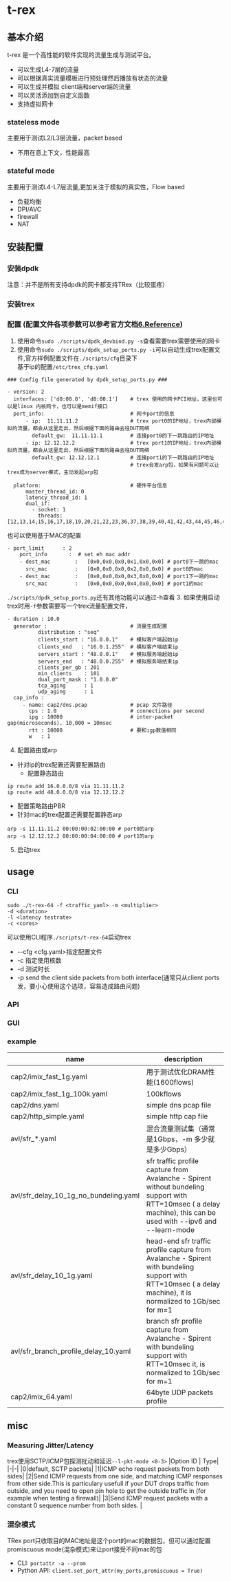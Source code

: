 # t-rex
## 基本介绍
t-rex 是一个高性能的软件实现的流量生成与测试平台。
- 可以生成L4-7层的流量
- 可以根据真实流量模板进行预处理然后播放有状态的流量
- 可以生成并模拟 client端和server端的流量
- 可以灵活添加到自定义函数
- 支持虚拟网卡
### stateless mode
主要用于测试L2/L3层流量，packet based
- 不用在意上下文，性能最高
### stateful mode
主要用于测试L4-L7层流量,更加关注于模拟的真实性，Flow based  
- 负载均衡
- DPI/AVC
- firewall
- NAT
## 安装配置
### 安装dpdk
注意：并不是所有支持dpdk的网卡都支持TRex（比较蛋疼）
### 安装trex
### 配置 (配置文件各项参数可以参考官方文档[6.Reference](https://trex-tgn.cisco.com/trex/doc/trex_manual.html#_reference))
1. 使用命令`sudo ./scripts/dpdk_devbind.py -s`查看需要trex需要使用的网卡
2. 使用命令`sudo ./scripts/dpdk_setup_ports.py -i`可以自动生成trex配置文件,官方样例配置文件在`./scripts/cfg`目录下  
基于ip的配置`/etc/trex_cfg.yaml`
```
### Config file generated by dpdk_setup_ports.py ###
  
- version: 2
  interfaces: ['d8:00.0', 'd8:00.1']    # trex 使用的网卡PCI地址，这里也可以是linux 内核网卡，也可以是memif接口
  port_info:                            # 网卡port的信息
      - ip:  11.11.11.2                 # trex port0的IP地址，trex内部模拟的流量，都会从这里走出，然后根据下面的路由去往DUT网络
        default_gw:  11.11.11.1         # 连接port0的下一跳路由的IP地址
      - ip: 12.12.12.2                  # trex port1的IP地址，trex内部模拟的流量，都会从这里走出，然后根据下面的路由去往DUT网络
        default_gw: 12.12.12.1          # 连接port1的下一跳路由的IP地址
                                        # trex会发arp包，如果有问题可以让trex成为server模式，主动发起arp包

  platform:                             # 硬件平台信息
      master_thread_id: 0
      latency_thread_id: 1
      dual_if:
        - socket: 1
          threads: [12,13,14,15,16,17,18,19,20,21,22,23,36,37,38,39,40,41,42,43,44,45,46,47]
```
也可以使用基于MAC的配置
```
- port_limit      : 2
    port_info       :  # set eh mac addr
    - dest_mac        :   [0x0,0x0,0x0,0x1,0x0,0x0] # port0下一跳的mac
      src_mac         :   [0x0,0x0,0x0,0x2,0x0,0x0] # port0的mac
    - dest_mac        :   [0x0,0x0,0x0,0x3,0x0,0x0] # port1下一跳的mac
      src_mac         :   [0x0,0x0,0x0,0x4,0x0,0x0] # port1的mac
```
`./scripts/dpdk_setup_ports.py`还有其他功能可以通过-h查看
3. 如果使用启动trex时用`-f`参数需要写一个trex流量配置文件，
```
- duration : 10.0
  generator :                           # 流量生成配置
          distribution : "seq"          
          clients_start : "16.0.0.1"    # 模拟客户端起始ip
          clients_end   : "16.0.1.255"  # 模拟客户端结束ip
          servers_start : "48.0.0.1"    # 模拟服务端起始ip
          servers_end   : "48.0.0.255"  # 模拟服务端结束ip
          clients_per_gb : 201
          min_clients    : 101
          dual_port_mask : "1.0.0.0" 
          tcp_aging      : 1
          udp_aging      : 1
  cap_info : 
     - name: cap2/dns.pcap              # pcap 文件路径
       cps : 1.0                        # connections per second
       ipg : 10000                      # inter-packet gap(microseconds). 10,000 = 10msec
       rtt : 10000                      # 要和igp数值相同
       w   : 1
```
4. 配置路由或arp  
- 针对ip的trex配置还需要配置路由  
  - 配置静态路由
```
ip route add 16.0.0.0/8 via 11.11.11.2
ip route add 48.0.0.0/8 via 12.12.12.2
```
  - 配置策略路由PBR
- 针对mac的trex配置还需要配置静态arp
```
arp -s 11.11.11.2 00:00:00:02:00:00 # port0的arp
arp -s 12.12.12.2 00:00:00:04:00:00 # port1的arp
``` 
5. 启动trex
## usage
### CLI
```
sudo ./t-rex-64 -f <traffic_yaml> -m <multiplier>
-d <duration>
-l <latency testrate>
-c <cores>
``` 
可以使用CLI程序`./scripts/t-rex-64`启动trex
- --cfg <cfg.yaml>指定配置文件
- -c <core number>指定使用核数
- -d <duration>测试时长
- -p send the client side packets from both interface(通常只从client ports发，要小心使用这个选项，容易造成路由问题)
### API
### GUI
### example
|name|description|
|-|-|
cap2/imix_fast_1g.yaml|用于测试优化DRAM性能(1600flows)|
cap2/imix_fast_1g_100k.yaml|100kflows|
cap2/dns.yaml|simple dns pcap file|
cap2/http_simple.yaml|simple http cap file
avl/sfr_*.yaml|混合流量测试集（通常是1Gbps，-m 多少就是多少Gbps）|
avl/sfr_delay_10_1g_no_bundeling.yaml|sfr traffic profile capture from Avalanche - Spirent without bundeling support with RTT=10msec ( a delay machine), this can be used with --ipv6 and --learn-mode|
avl/sfr_delay_10_1g.yaml|head-end sfr traffic profile capture from Avalanche - Spirent with bundeling support with RTT=10msec ( a delay machine), it is normalized to 1Gb/sec for m=1|
avl/sfr_branch_profile_delay_10.yaml|branch sfr profile capture from Avalanche - Spirent with bundeling support with RTT=10msec it, is normalized to 1Gb/sec for m=1|
cap2/imix_64.yaml|64byte UDP packets profile|
## misc
### Measuring Jitter/Latency
trex使用SCTP/ICMP包探测扰动和延迟`--l-pkt-mode <0-3>`
|Option ID |	Type|
|-|-|
|0|default, SCTP packets|
|1|ICMP echo request packets from both sides|
|2|Send ICMP requests from one side, and matching ICMP responses from other side.This is particulary usefull if your DUT drops traffic from outside, and you need to open pin hole to get the outside traffic in (for example when testing a firewall)|
|3|Send ICMP request packets with a constant 0 sequence number from both sides. |
### 混杂模式
TRex port只收取目的MAC地址是这个port的mac的数据包，但可以通过配置promiscuous mode(混杂模式)来让port接受不同mac的包
- CLI: `portattr -a --prom`
- Python API: `client.set_port_attr(my_ports,promiscuous = True)`